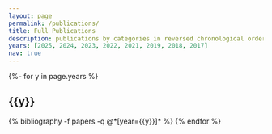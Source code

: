 ```yaml
---
layout: page
permalink: /publications/
title: Full Publications
description: publications by categories in reversed chronological order. # publications by categories in reversed chronological order. generated by jekyll-scholar.
years: [2025, 2024, 2023, 2022, 2021, 2019, 2018, 2017]
nav: true
---
```

<!-- _pages/publications.md -->
<div class="publications">

{%- for y in page.years %}
  <h2 class="year">{{y}}</h2>
  {% bibliography -f papers -q @*[year={{y}}]* %}
{% endfor %}

</div>
